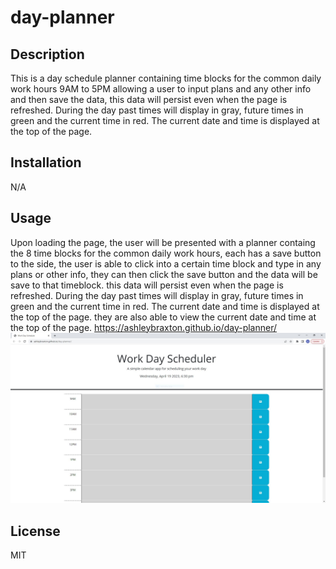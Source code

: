 # day-planner
## Description
This is a day schedule planner containing time blocks for the common daily work hours 9AM to 5PM allowing a user to input plans and any other info and then save the data, this data will persist even when the page is refreshed. During the day past times will display in gray, future times in green and the current time in red. The current date and time is displayed at the top of the page.

## Installation
N/A
## Usage
Upon loading the page, the user will be presented with a planner containg the 8 time blocks for the common daily work hours, each has a save button to the side, the user is able to click into a certain time block and type in any plans or other info, they can then click the save button and the data will be save to that timeblock. this data will persist even when the page is refreshed. During the day past times will display in gray, future times in green and the current time in red. The current date and time is displayed at the top of the page. they are also able to view the current date and time at the top of the page.
https://ashleybraxton.github.io/day-planner/
<img src="./assets/scheduleScreenshot.jpg">
## License

MIT